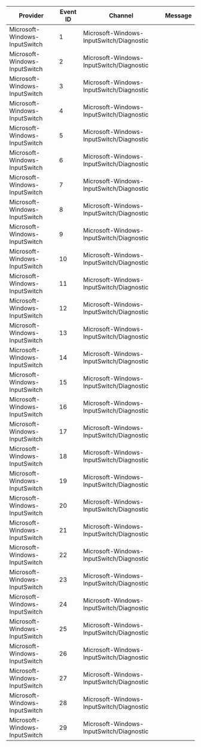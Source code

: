 Provider                       |  Event ID  |  Channel                                   |  Message
-------------------------------|------------|--------------------------------------------|---------
Microsoft-Windows-InputSwitch  |  1         |  Microsoft-Windows-InputSwitch/Diagnostic  |
Microsoft-Windows-InputSwitch  |  2         |  Microsoft-Windows-InputSwitch/Diagnostic  |
Microsoft-Windows-InputSwitch  |  3         |  Microsoft-Windows-InputSwitch/Diagnostic  |
Microsoft-Windows-InputSwitch  |  4         |  Microsoft-Windows-InputSwitch/Diagnostic  |
Microsoft-Windows-InputSwitch  |  5         |  Microsoft-Windows-InputSwitch/Diagnostic  |
Microsoft-Windows-InputSwitch  |  6         |  Microsoft-Windows-InputSwitch/Diagnostic  |
Microsoft-Windows-InputSwitch  |  7         |  Microsoft-Windows-InputSwitch/Diagnostic  |
Microsoft-Windows-InputSwitch  |  8         |  Microsoft-Windows-InputSwitch/Diagnostic  |
Microsoft-Windows-InputSwitch  |  9         |  Microsoft-Windows-InputSwitch/Diagnostic  |
Microsoft-Windows-InputSwitch  |  10        |  Microsoft-Windows-InputSwitch/Diagnostic  |
Microsoft-Windows-InputSwitch  |  11        |  Microsoft-Windows-InputSwitch/Diagnostic  |
Microsoft-Windows-InputSwitch  |  12        |  Microsoft-Windows-InputSwitch/Diagnostic  |
Microsoft-Windows-InputSwitch  |  13        |  Microsoft-Windows-InputSwitch/Diagnostic  |
Microsoft-Windows-InputSwitch  |  14        |  Microsoft-Windows-InputSwitch/Diagnostic  |
Microsoft-Windows-InputSwitch  |  15        |  Microsoft-Windows-InputSwitch/Diagnostic  |
Microsoft-Windows-InputSwitch  |  16        |  Microsoft-Windows-InputSwitch/Diagnostic  |
Microsoft-Windows-InputSwitch  |  17        |  Microsoft-Windows-InputSwitch/Diagnostic  |
Microsoft-Windows-InputSwitch  |  18        |  Microsoft-Windows-InputSwitch/Diagnostic  |
Microsoft-Windows-InputSwitch  |  19        |  Microsoft-Windows-InputSwitch/Diagnostic  |
Microsoft-Windows-InputSwitch  |  20        |  Microsoft-Windows-InputSwitch/Diagnostic  |
Microsoft-Windows-InputSwitch  |  21        |  Microsoft-Windows-InputSwitch/Diagnostic  |
Microsoft-Windows-InputSwitch  |  22        |  Microsoft-Windows-InputSwitch/Diagnostic  |
Microsoft-Windows-InputSwitch  |  23        |  Microsoft-Windows-InputSwitch/Diagnostic  |
Microsoft-Windows-InputSwitch  |  24        |  Microsoft-Windows-InputSwitch/Diagnostic  |
Microsoft-Windows-InputSwitch  |  25        |  Microsoft-Windows-InputSwitch/Diagnostic  |
Microsoft-Windows-InputSwitch  |  26        |  Microsoft-Windows-InputSwitch/Diagnostic  |
Microsoft-Windows-InputSwitch  |  27        |  Microsoft-Windows-InputSwitch/Diagnostic  |
Microsoft-Windows-InputSwitch  |  28        |  Microsoft-Windows-InputSwitch/Diagnostic  |
Microsoft-Windows-InputSwitch  |  29        |  Microsoft-Windows-InputSwitch/Diagnostic  |